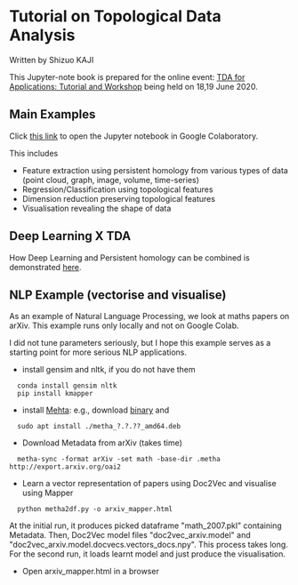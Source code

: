 # Tutorial on Topological Data Analysis
Written by Shizuo KAJI

This Jupyter-note book is prepared for the online event:
[TDA for Applications: Tutorial and Workshop](https://sites.google.com/view/tda-application-tutorial/)
being held on 18,19 June 2020.

## Main Examples
Click [this link](https://colab.research.google.com/github/shizuo-kaji/TutorialTopologicalDataAnalysis/blob/master/TopologicalDataAnalysisWithPython.ipynb) to open the Jupyter notebook in Google Colaboratory.

This includes
- Feature extraction using persistent homology from various types of data (point cloud, graph, image, volume, time-series)
- Regression/Classification using topological features
- Dimension reduction preserving topological features
- Visualisation revealing the shape of data

## Deep Learning X TDA
How Deep Learning and Persistent homology can be combined is demonstrated [here](https://github.com/shizuo-kaji/HomologyCNN).

## NLP Example (vectorise and visualise)
As an example of Natural Language Processing, we look at maths papers on arXiv.
This example runs only locally and not on Google Colab.

I did not tune parameters seriously, but I hope this example serves as a starting point for more serious NLP applications.

- install gensim and nltk, if you do not have them
```
  conda install gensim nltk
  pip install kmapper
```
- install [Mehta](https://github.com/miku/metha): e.g., download [binary](https://github.com/miku/metha/releases) and
```
  sudo apt install ./metha_?.?.??_amd64.deb
```
- Download Metadata from arXiv (takes time)
```
  metha-sync -format arXiv -set math -base-dir .metha http://export.arxiv.org/oai2
```
- Learn a vector representation of papers using Doc2Vec and visualise using Mapper
```
  python metha2df.py -o arxiv_mapper.html
```
At the initial run, it produces picked dataframe "math_2007.pkl" containing Metadata.
Then, Doc2Vec model files "doc2vec_arxiv.model" and "doc2vec_arxiv.model.docvecs.vectors_docs.npy".
This process takes long.
For the second run, it loads learnt model and just produce the visualisation.

- Open arxiv_mapper.html in a browser


